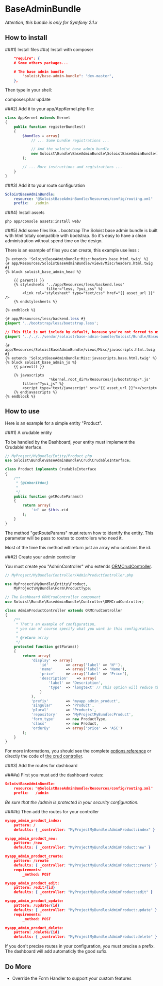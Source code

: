 BaseAdminBundle
===============

*Attention, this bundle is only for Symfony 2.1.x*

How to install
--------------

###1) Install files
##a) Install with composer

```JSON
    "require": {
    # Some others packages...

    # The base admin bundle
        "soloist/base-admin-bundle": "dev-master",
    },
```

Then type in your shell:

  composer.phar update

###2) Add it to your app/AppKernel.php file:

```PHP
class AppKernel extends Kernel
{
    public function registerBundles()
    {
        $bundles = array(
            // ... Some bundle registrations ...

            // And the soloist base admin bundle
            new Soloist\Bundle\BaseAdminBundle\SoloistBaseAdminBundle(),
        );

        // ... More instructions and registrations ...
    }
}
```

###3) Add it to your route configuration

```YAML
SoloistBaseAdminBundle:
    resource: "@SoloistBaseAdminBundle/Resources/config/routing.xml"
    prefix:   /admin
```

###4) Install assets

```Shell
php app/console assets:install web/
```

###5) Add some files like... bootstrap
The Soloist base admin bundle is built with html totaly compatible with bootstrap.
So it's easy to have a clean administration without spend time on the design.

There is an example of files you can create, this example use less :

```Twig
{% extends 'SoloistBaseAdminBundle:Misc:headers.base.html.twig' %}
{# app/Resources/SoloistBaseAdminBundle/views/Misc/headers.html.twig #}
{% block soloist_base_admin_head %}

    {{ parent() }}
    {% stylesheets '../app/Resources/less/backend.less'
                   filter="less, ?yui_css" %}
        <link rel="stylesheet" type="text/css" href="{{ asset_url }}" />
    {% endstylesheets %}

{% endblock %}
```

```CSS
{# app/Resources/less/backend.less #}
@import '../bootstrap/less/bootstrap.less';

// This file is not include by default, because you're not forced to use less and the default design
@import '../../../vendor/soloist/base-admin-bundle/Soloist/Bundle/BaseAdminBundle/Resources/less/backend.less';
```

```Twig
{# app/Resources/SoloistBaseAdminBundle/views/Misc/javascripts.html.twig #}
{% extends 'SoloistBaseAdminBundle:Misc:javascripts.base.html.twig' %}
{% block soloist_base_admin_js %}
    {{ parent() }}

    {% javascripts
                    '%kernel.root_dir%/Resources/js/bootstrap/*.js'
        filter="?yui_js" %}
        <script type="text/javascript" src="{{ asset_url }}"></script>
    {% endjavascripts %}
{% endblock %}
```


How to use
----------

Here is an example for a simple entity "Product".

###1) A crudable entity

To be handled by the Dashboard, your entity must implement the CrudableInterface.

```PHP
// MyProject/MyBundle/Entity/Product.php
use Soloist\Bundle\BaseAdminBundle\Crud\CrudableInterface;

class Product implements CrudableInterface
{
    /**
     * {@inheritdoc}
     *
     */
    public function getRouteParams()
    {
        return array(
            'id' => $this->id
        );
    }
}
```

The method "getRouteParams" must return how to identify the entity.
This parameter will be pass to routes to controllers who need it.

Most of the time this method will return just an array who contains the id.

###2) Create your admin controller

You must create you "AdminController" who extends
[ORMCrudController](https://github.com/yohang/BaseAdminBundle/tree/master/Controller/ORMCrudController.php).

```PHP
// MyProject/MyBundle/Controller/AdminProductController.php

use MyProject\MyBundle\Entity\Product,
    MyProject\MyBundle\Form\ProductType;

// The Dashboard ORMCrudController component
use Soloist\Bundle\BaseAdminBundle\Controller\ORMCrudController;

class AdminProductController extends ORMCrudController
{
    /**
     * That's an example of configuration,
     * you can of course specify what you want in this configuration.
     *
     * @return array
     */
    protected function getParams()
    {
        return array(
            'display' => array(
                'id'        => array('label' => 'N°'),
                'name'      => array('label' => 'Name'),
                'price'     => array('label' => 'Price'),
                'description'    => array(
                    'label' => 'Description',
                    'type'  => 'longtext' // this option will reduce the text
                )
            ),
            'prefix'        => 'myapp_admin_product',
            'singular'      => 'Product',
            'plural'        => 'Products',
            'repository'    => 'MyProjectMyBundle:Product',
            'form_type'     => new ProductType,
            'class'         => new Product,
            'orderBy'       => array('price' => 'ASC')
        );
    }
}
```

For more informations, you should see the complete [options reference](reference.md) or directly the code of [the crud controller](../../Controller/ORMCrudController.php).

###3) Add the routes for dashboard

####a) First you must add the dashboard routes:

```JSON
SoloistBaseAdminBundle:
    resource: "@SoloistBaseAdminBundle/Resources/config/routing.xml"
    prefix:   /admin
```

*Be sure that the /admin is protected in your security configuration.*

####b) Then add the routes for your controller

```JSON
myapp_admin_product_index:
    pattern: /
    defaults: { _controller: "MyProjectMyBundle:AdminProduct:index" }

myapp_admin_product_new:
    pattern: /new
    defaults: { _controller: "MyProjectMyBundle:AdminProduct:new" }

myapp_admin_product_create:
    pattern: /create
    defaults: { _controller: "MyProjectMyBundle:AdminProduct:create" }
    requirements:
        _method: POST

myapp_admin_product_edit:
    pattern: /edit/{id}
    defaults: { _controller: "MyProjectMyBundle:AdminProduct:edit" }

myapp_admin_product_update:
    pattern: /update/{id}
    defaults: { _controller: "MyProjectMyBundle:AdminProduct:update" }
    requirements:
        _method: POST

myapp_admin_product_delete:
    pattern: /delete/{id}
    defaults: { _controller: "MyProjectMyBundle:AdminProduct:delete" }
```

If you don't precise routes in your configuration, you must precise a prefix.
The dashboard will add automaticly the good sufix.

Do More
-------

  * Override the Form Handler to support your custom features
